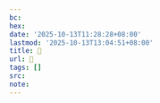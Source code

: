 ```yaml
---
bc:
hex:
date: '2025-10-13T11:28:28+08:00'
lastmod: '2025-10-13T13:04:51+08:00'
title: 󰝋
url: 󰝋
tags: []
src:
note:
---
```

